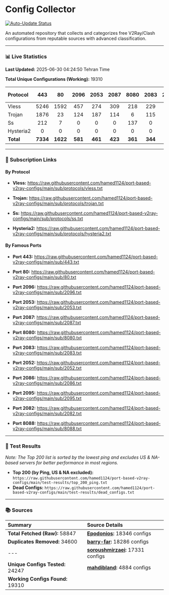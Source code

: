 # Config Collector

[![Auto-Update Status](https://github.com/hamed1124/port-based-v2ray-configs/actions/workflows/main.yml/badge.svg)](https://github.com/hamed1124/port-based-v2ray-configs/actions/workflows/main.yml)

An automated repository that collects and categorizes free V2Ray/Clash configurations from reputable sources with advanced classification.

---

### 📊 Live Statistics

**Last Updated:** 2025-06-30 04:24:50 Tehran Time

**Total Unique Configurations (Working):** 19310

| Protocol | 443 | 80 | 2096 | 2053 | 2087 | 8080 | 2083 | 2052 | 2086 | 2095 | 2082 | 8088 | Other Ports | Total |
|:---| :---: | :---: | :---: | :---: | :---: | :---: | :---: | :---: | :---: | :---: | :---: | :---: |:---:|:---:|
| Vless | 5246 | 1592 | 457 | 274 | 309 | 218 | 229 | 159 | 130 | 129 | 95 | 4 | 6452 | **15294** |
| Trojan | 1876 | 23 | 124 | 187 | 114 | 6 | 115 | 0 | 0 | 0 | 0 | 0 | 498 | **2943** |
| Ss | 212 | 7 | 0 | 0 | 0 | 137 | 0 | 0 | 0 | 0 | 0 | 0 | 715 | **1071** |
| Hysteria2 | 0 | 0 | 0 | 0 | 0 | 0 | 0 | 0 | 0 | 0 | 0 | 0 | 2 | **2** |
| **Total** | **7334** | **1622** | **581** | **461** | **423** | **361** | **344** | **159** | **130** | **129** | **95** | **4** | **7667** | **19310** |

---

### 🚀 Subscription Links

#### By Protocol

- **Vless:**
  https://raw.githubusercontent.com/hamed1124/port-based-v2ray-configs/main/sub/protocols/vless.txt

- **Trojan:**
  https://raw.githubusercontent.com/hamed1124/port-based-v2ray-configs/main/sub/protocols/trojan.txt

- **Ss:**
  https://raw.githubusercontent.com/hamed1124/port-based-v2ray-configs/main/sub/protocols/ss.txt

- **Hysteria2:**
  https://raw.githubusercontent.com/hamed1124/port-based-v2ray-configs/main/sub/protocols/hysteria2.txt

#### By Famous Ports

- **Port 443:**
  https://raw.githubusercontent.com/hamed1124/port-based-v2ray-configs/main/sub/443.txt

- **Port 80:**
  https://raw.githubusercontent.com/hamed1124/port-based-v2ray-configs/main/sub/80.txt

- **Port 2096:**
  https://raw.githubusercontent.com/hamed1124/port-based-v2ray-configs/main/sub/2096.txt

- **Port 2053:**
  https://raw.githubusercontent.com/hamed1124/port-based-v2ray-configs/main/sub/2053.txt

- **Port 2087:**
  https://raw.githubusercontent.com/hamed1124/port-based-v2ray-configs/main/sub/2087.txt

- **Port 8080:**
  https://raw.githubusercontent.com/hamed1124/port-based-v2ray-configs/main/sub/8080.txt

- **Port 2083:**
  https://raw.githubusercontent.com/hamed1124/port-based-v2ray-configs/main/sub/2083.txt

- **Port 2052:**
  https://raw.githubusercontent.com/hamed1124/port-based-v2ray-configs/main/sub/2052.txt

- **Port 2086:**
  https://raw.githubusercontent.com/hamed1124/port-based-v2ray-configs/main/sub/2086.txt

- **Port 2095:**
  https://raw.githubusercontent.com/hamed1124/port-based-v2ray-configs/main/sub/2095.txt

- **Port 2082:**
  https://raw.githubusercontent.com/hamed1124/port-based-v2ray-configs/main/sub/2082.txt

- **Port 8088:**
  https://raw.githubusercontent.com/hamed1124/port-based-v2ray-configs/main/sub/8088.txt

---

### 🧪 Test Results
*Note: The Top 200 list is sorted by the lowest ping and excludes US & NA-based servers for better performance in most regions.*

- **Top 200 (by Ping, US & NA excluded):** `https://raw.githubusercontent.com/hamed1124/port-based-v2ray-configs/main/test-results/top_200_ping.txt`
- **Dead Configs:** `https://raw.githubusercontent.com/hamed1124/port-based-v2ray-configs/main/test-results/dead_configs.txt`

---

### 📚 Sources

| Summary | Source Details |
|:---|:---|
| **Total Fetched (Raw):** 58847 | **[Epodonios](https://github.com/Epodonios/v2ray-configs):** 18346 configs |
| **Duplicates Removed:** 34600 | **[barry-far](https://github.com/barry-far/V2ray-Config):** 18286 configs |
| --- | **[soroushmirzaei](https://github.com/soroushmirzaei/telegram-configs-collector):** 17331 configs |
| **Unique Configs Tested:** 24247 | **[mahdibland](https://github.com/mahdibland/V2RayAggregator):** 4884 configs |
| **Working Configs Found:** 19310 |  |
